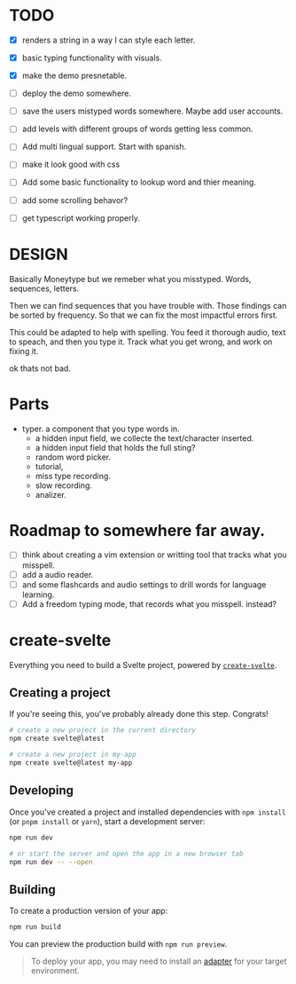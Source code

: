 
# TODO

- [x] renders a string in a way I can style each letter.
- [x] basic typing functionality with visuals.
- [x] make the demo presnetable.
- [ ] deploy the demo somewhere.
- [ ] save the users mistyped words somewhere. Maybe add user accounts.

- [ ] add levels with different groups of words getting less common.
- [ ] Add multi lingual support. Start with spanish.
- [ ] make it look good with css
- [ ] Add some basic functionality to lookup word and thier meaning.
- [ ] add some scrolling behavor?

- [ ] get typescript working properly.

# DESIGN


Basically Moneytype but we remeber what you misstyped.
Words, sequences, letters.

Then we can find sequences that you have trouble with.
Those findings can be sorted by frequency.
So that we can fix the most impactful errors first.

This could be adapted to help with spelling.
You feed it thorough audio, text to speach, and then you type it.
Track what you get wrong, and work on fixing it.

ok thats not bad.

# Parts

- typer. a component that you type words in.
    - a hidden input field, we collecte the text/character inserted.
    - a hidden input field that holds the full sting?
    - random word picker.
    - tutorial,
    - miss type recording.
    - slow recording.
    - analizer.

# Roadmap to somewhere far away.

- [ ] think about creating a vim extension or writting tool that tracks what you misspell.
- [ ] add a audio reader.
- [ ] and some flashcards and audio settings to drill words for language learning.
- [ ] Add a freedom typing mode, that records what you misspell. instead?

# create-svelte

Everything you need to build a Svelte project, powered by [`create-svelte`](https://github.com/sveltejs/kit/tree/master/packages/create-svelte).

## Creating a project

If you're seeing this, you've probably already done this step. Congrats!

```bash
# create a new project in the current directory
npm create svelte@latest

# create a new project in my-app
npm create svelte@latest my-app
```

## Developing

Once you've created a project and installed dependencies with `npm install` (or `pnpm install` or `yarn`), start a development server:

```bash
npm run dev

# or start the server and open the app in a new browser tab
npm run dev -- --open
```

## Building

To create a production version of your app:

```bash
npm run build
```

You can preview the production build with `npm run preview`.

> To deploy your app, you may need to install an [adapter](https://kit.svelte.dev/docs/adapters) for your target environment.
